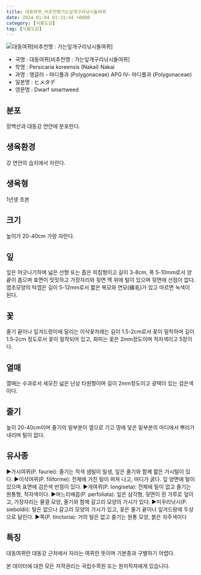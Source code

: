 ```yaml
---
title: 대동여뀌_비추천명가는잎개구리낚시돌여뀌
date: 2024-01-04 01:31:44 +0800
category: [식물도감]
tag: [식물도감]
---
```




![대동여뀌[비추천명 : 가는잎개구리낚시돌여뀌]](/fileUpload/plants/basic/Polygonaceae/Persicaria/1249/1_th2.JPG)
- 국명 : 대동여뀌[비추천명 : 가는잎개구리낚시돌여뀌]
- 학명 : Persicaria koreensis (Nakai) Nakai
- 과명 : 앵글러 - 마디풀과 (Polygonaceae) APG Ⅳ- 마디풀과 (Polygonaceae)
- 일본명 : ヒメタデ
- 영문명 : Dwarf smartweed


## 분포
장백산과 대동강 연안에 분포한다.
## 생육환경
강 연안의 습지에서 자란다.
## 생육형
1년생 초본
## 크기
높이가 20-40cm 가량 자란다.
## 잎
잎은 어긋나기하며 넓은 선형 또는 좁은 피침형이고 길이 3-8cm, 폭 5-10mm로서 양끝이 좁으며 표면이 밋밋하고 가장자리와 뒷면 맥 위에 털이 있으며 뒷면에 선점이 없다. 엽초모양의 탁엽은 길이 5-12mm로서 짧은 복모와 연모(緣毛)가 있고 마르면 녹색이 된다.
## 꽃
줄기 끝이나 잎겨드랑이에 달리는 이삭꽃차례는 길이 1.5-2cm로서 꽃이 밀착하며 길이 1.5-2cm 정도로서 꽃이 밀착되어 있고, 화피는 꽃은 2mm정도이며 적자색이고 5장이다.
## 열매
열매는 수과로서 세모진 넓은 난상 타원형이며 길이 2mm정도이고 광택이 있는 검은색이다.
## 줄기
높이 20-40cm이며 줄기의 밑부분이 옆으로 기고 땅에 닿은 밑부분의 마디에서 뿌리가 내리며 털이 없다.
## 유사종
▶가시여뀌(P. fauriei): 줄기는 적색 샘털이 밀생, 잎은 줄기와 함께 짧은 가시털이 있다.▶이삭여뀌(P. filiforme): 전체에 거친 털이 퍼져 나고, 마디가 굵다. 잎 양면에 털이 있으며 표면에 검은색 반점이 있다.▶개여뀌(P. longiseta): 전체에 털이 없고 줄기는 원통형, 적자색이다.▶며느리배꼽(P. perfoliata): 잎은 삼각형, 뒷면이 흰 가루로 덮이고, 가장자리는 물결 모양, 줄기와 함께 갈고리 모양의 가시가 있다.▶미꾸리낚시(P. sieboldii): 털은 없으나 갈고리 모양의 가시가 있고, 꽃은 줄기 끝이나 잎겨드랑에 두상으로 달린다.▶쪽(P. tinctoria): 거의 털은 없고 줄기는 원통 모양, 붉은 자주색이다
## 특징
대동여뀌란 대동강 근처에서 자라는 여뀌란 뜻이며 기본종과 구별하기 어렵다.






본 데이터에 대한 모든 저작권리는 국립수목원 또는 원저작자에게 있습니다.
